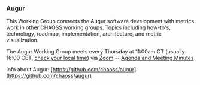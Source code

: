 ### Augur

This Working Group connects the Augur software development with metrics work in other CHAOSS working groups. Topics including how-to's, technology, roadmap, implementation, architecture, and metric visualization.

The Augur Working Group meets every Thursday at 11:00am CT (usually 16:00 CET, [check your local time](https://arewemeetingyet.com/Chicago/2019-10-23/13:00/w/Augur%20WG%20Meeting)) via [Zoom](https://unomaha.zoom.us/j/720431288) -- [Agenda and Meeting Minutes](https://docs.google.com/document/d/1zo53hswG_ck9kC5vxVIHHNGHdSr4D3mie0lpXjoGH70/edit)

Info about Augur: [https://github.com/chaoss/augur](https://github.com/chaoss/augur)
